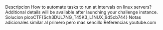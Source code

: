 Descripcion
How to automate tasks to run at intervals on linux servers?
Additional details will be available after launching your challenge instance.
Solucion
picoCTF{Sch3DUL7NG_T45K3_L1NUX_9d5cb744}
Notas adicionales
similar al primero pero mas sencillo
Referencias
youtube.com